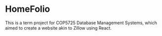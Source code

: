 # HomeFolio

This is a term project for COP5725 Database Management Systems, which aimed to create a website akin to Zillow using React.
